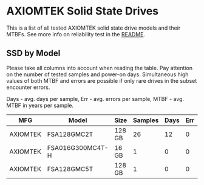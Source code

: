 AXIOMTEK Solid State Drives
===========================

This is a list of all tested AXIOMTEK solid state drive models and their MTBFs. See
more info on reliability test in the [README](https://github.com/linuxhw/SMART).

SSD by Model
------------

Please take all columns into account when reading the table. Pay attention on the
number of tested samples and power-on days. Simultaneous high values of both MTBF
and errors are possible if only rare drives in the subset encounter errors.

Days - avg. days per sample,
Err  - avg. errors per sample,
MTBF - avg. MTBF in years per sample.

| MFG       | Model              | Size   | Samples | Days  | Err   | MTBF |
|-----------|--------------------|--------|---------|-------|-------|------|
| AXIOMTEK  | FSA128GMC2T        | 128 GB | 26      | 12    | 0     | 0.03   |
| AXIOMTEK  | FSA016G300MC4T-H   | 16 GB  | 1       | 0     | 0     | 0.00   |
| AXIOMTEK  | FSA128GMC5T        | 128 GB | 1       | 0     | 0     | 0.00   |
